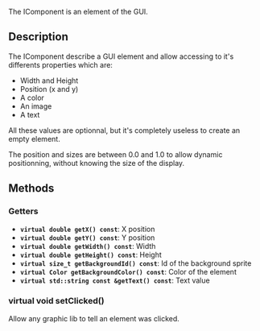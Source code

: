 The IComponent is an element of the GUI.

## Description

The IComponent describe a GUI element and allow accessing to it's differents properties which are:
- Width and Height
- Position (x and y)
- A color
- An image
- A text

All these values are optionnal, but it's completely useless to create an empty element.

The position and sizes are between 0.0 and 1.0 to allow dynamic positionning, without knowing the size of the display.

## Methods

### Getters
- **`virtual double getX() const`**: X position
- **`virtual double getY() const`**: Y position
- **`virtual double getWidth() const`**: Width
- **`virtual double getHeight() const`**: Height
- **`virtual size_t getBackgroundId() const`**: Id of the background sprite
- **`virtual Color getBackgroundColor() const`**: Color of the element
- **`virtual std::string const &getText() const`**: Text value

### virtual void setClicked()

Allow any graphic lib to tell an element was clicked.
